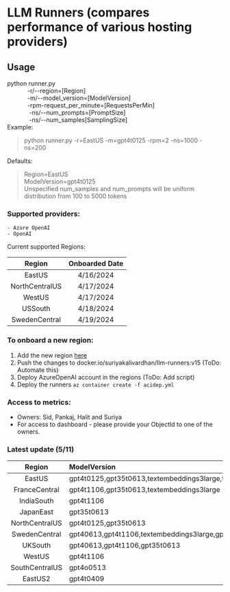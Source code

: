 # LLM Runners  (compares performance of various hosting providers)


## Usage

python runner.py \
&nbsp;&nbsp;&nbsp;&nbsp;&nbsp;&nbsp;&nbsp;&nbsp;&nbsp;&nbsp;&nbsp;&nbsp;-r/--region=[Region]  
&nbsp;&nbsp;&nbsp;&nbsp;&nbsp;&nbsp;&nbsp;&nbsp;&nbsp;&nbsp;&nbsp;&nbsp;-m/--model_version=[ModelVersion]   
&nbsp;&nbsp;&nbsp;&nbsp;&nbsp;&nbsp;&nbsp;&nbsp;&nbsp;&nbsp;&nbsp;&nbsp;-rpm-request_per_minute=[RequestsPerMin]  
&nbsp;&nbsp;&nbsp;&nbsp;&nbsp;&nbsp;&nbsp;&nbsp;&nbsp;&nbsp;&nbsp;&nbsp; -ns/--num_prompts=[PromptSize]  
&nbsp;&nbsp;&nbsp;&nbsp;&nbsp;&nbsp;&nbsp;&nbsp;&nbsp;&nbsp;&nbsp;&nbsp; -ns/--num_samples[SamplingSize]  
Example:  
  > python runner.py -r=EastUS -m=gpt4t0125 -rpm=2 -ns=1000 -ns=200

Defaults:  
> Region=EastUS  
ModelVersion=gpt4t0125  
Unspecified num_samples and num_prompts will be uniform distribution from 100 to 5000 tokens


### Supported providers:
    - Azure OpenAI
    - OpenAI

Current supported Regions:

Region|Onboarded Date  
:-:|:-:
EastUS|4/16/2024
NorthCentralUS|4/17/2024
WestUS|4/17/2024
USSouth|4/18/2024
SwedenCentral|4/19/2024

### To onboard a new region:
1. Add the new region [here](structure.py#L23)
2. Push the changes to docker.io/suriyakalivardhan/llm-runners:v15 (ToDo: Automate this)
2. Deploy AzureOpenAI account in the regions (ToDo: Add script)
3. Deploy the runners `az container create -f acidep.yml`

### Access to metrics:
- Owners: Sid, Pankaj, Halit and Suriya
- For access to dashboard - please provide your ObjectId to one of the owners.



### Latest update (5/11) ###

Region|ModelVersion
:-:|:-
EastUS|gpt4t0125,gpt35t0613,textembeddings3large,textembeddings3small
FranceCentral|gpt4t1106,gpt35t0613,textembeddings3large
IndiaSouth|gpt4t1106
JapanEast|gpt35t0613
NorthCentralUS|gpt4t0125,gpt35t0613
SwedenCentral|gpt40613,gpt4t1106,textembeddings3large,gpt4t0409
UKSouth|gpt40613,gpt4t1106,gpt35t0613
WestUS|gpt4t1106
SouthCentralUS|gpt4o0513
EastUS2|gpt4t0409



